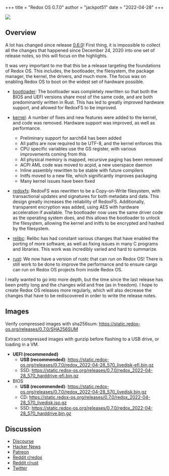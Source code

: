 +++
title = "Redox OS 0.7.0"
author = "jackpot51"
date = "2022-04-28"
+++

<a href="/img/release/0.7.0.png"><img class="img-responsive" src="/img/release/0.7.0.png"/></a>

## Overview

A lot has changed since release [0.6.0](/news/release-0.6.0/)! First thing, it
is impossible to collect all the changes that happened since December 24, 2020
into one set of release notes, so this will focus on the highlights.

It was very important to me that this be a release targeting the foundations of
Redox OS. This includes, the bootloader, the filesystem, the package manager,
the kernel, the drivers, and much more. The focus was on enabling Redox OS to
boot on the widest set of hardware possible.

- [bootloader](https://gitlab.redox-os.org/redox-os/bootloader): The bootloader
was completely rewritten so that both the BIOS and UEFI versions share most of
the same code, and are both predominantly written in Rust. This has led to
greatly improved hardware support, and allowed for RedoxFS to be improved.

- [kernel](https://gitlab.redox-os.org/redox-os/kernel): A number of fixes and
new features were added to the kernel, and code was removed. Hardware support
was improved, as well as performance.
  - Preliminary support for aarch64 has been added
  - All paths are now required to be UTF-8, and the kernel enforces this
  - CPU specific variables use the GS register, with various improvements coming
    from this
  - All physical memory is mapped, recursive paging has been removed
  - ACPI AML code was moved to acpid, a new userspace daemon
  - Inline assembly rewritten to be stable with future compilers
  - Initfs moved to a new file, which significantly improves packaging
  - Many kernel issues have been fixed

- [redoxfs](https://gitlab.redox-os.org/redox-os/redoxfs): RedoxFS was rewritten
to be a Copy-on-Write filesystem, with transactional updates and signatures for
both metadata and data. This design greatly increases the reliability of
RedoxFS. Additionally, transparent encryption was added, using AES with hardware
acceleration if available. The bootloader now uses the same driver code as the
operating system does, and this allows the bootloader to unlock the filesystem,
allowing the kernel and initfs to be encrypted and hashed by the filesystem.

- [relibc](https://gitlab.redox-os.org/redox-os/relibc): Relibc has had constant
various changes that have enabled the porting of more software, as well as
fixing issues in many C programs and libraries. This work was incredibly varied
and hard to summarize.

- [rust](https://gitlab.redox-os.org/redox-os/rust): We now have a version of
rustc that can run on Redox OS! There is still work to be done to improve the
performance and to ensure cargo can run on Redox OS projects from inside Redox
OS.

I really wanted to go into more depth, but the time since the last release has
been pretty long and the changes wild and free (as in freedom). I hope to create
Redox OS releases more regularly, which will also decrease the changes that have
to be rediscovered in order to write the release notes.

## Images

Verify compressed images with sha256sum: https://static.redox-os.org/releases/0.7.0/SHA256SUM

Extract compressed images with gunzip before flashing to a USB drive, or loading
in a VM.

- **UEFI (recommended)**
  - **USB (recommended)**: https://static.redox-os.org/releases/0.7.0/redox_2022-04-28_570_livedisk-efi.bin.gz
  - SSD: https://static.redox-os.org/releases/0.7.0/redox_2022-04-28_570_harddrive-efi.bin.gz
- BIOS
  - **USB (recommended)**: https://static.redox-os.org/releases/0.7.0/redox_2022-04-28_570_livedisk.bin.gz
  - CD: https://static.redox-os.org/releases/0.7.0/redox_2022-04-28_570_livedisk.iso.gz
  - SSD: https://static.redox-os.org/releases/0.7.0/redox_2022-04-28_570_harddrive.bin.gz

## Discussion

- [Discourse](https://discourse.redox-os.org/t/redox-os-release-0-7-0/1607)
- [Hacker News](https://news.ycombinator.com/item?id=31200377)
- [Patreon](https://www.patreon.com/posts/65742951)
- [Reddit r/redox](https://www.reddit.com/r/Redox/comments/ueapm6/redox_os_070/)
- [Reddit r/rust](https://www.reddit.com/r/rust/comments/ueaq9s/redox_os_070/)
- [Twitter](https://twitter.com/redox_os/status/1519854042909794304)
